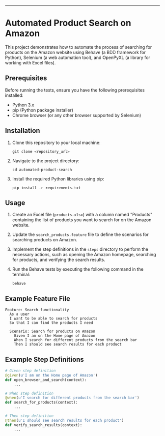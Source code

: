 
---

# Automated Product Search on Amazon

This project demonstrates how to automate the process of searching for products on the Amazon website using Behave (a BDD framework for Python), Selenium (a web automation tool), and OpenPyXL (a library for working with Excel files).

## Prerequisites

Before running the tests, ensure you have the following prerequisites installed:

- Python 3.x
- pip (Python package installer)
- Chrome browser (or any other browser supported by Selenium)

## Installation

1. Clone this repository to your local machine:

    ```
    git clone <repository_url>
    ```

2. Navigate to the project directory:

    ```
    cd automated-product-search
    ```

3. Install the required Python libraries using pip:

    ```
    pip install -r requirements.txt
    ```

## Usage

1. Create an Excel file (`products.xlsx`) with a column named "Products" containing the list of products you want to search for on the Amazon website.

2. Update the `search_products.feature` file to define the scenarios for searching products on Amazon.

3. Implement the step definitions in the `steps` directory to perform the necessary actions, such as opening the Amazon homepage, searching for products, and verifying the search results.

4. Run the Behave tests by executing the following command in the terminal:

    ```
    behave
    ```

## Example Feature File

```gherkin
Feature: Search functionality
  As a user
  I want to be able to search for products
  So that I can find the products I need

  Scenario: Search for products on Amazon
    Given I am on the Home page of Amazon
    When I search for different products from the search bar
    Then I should see search results for each product
```

## Example Step Definitions

```python
# Given step definition
@given(u'I am on the Home page of Amazon')
def open_browser_and_search(context):
    ...

# When step definition
@when(u'I search for different products from the search bar')
def search_for_products(context):
    ...

# Then step definition
@then(u'I should see search results for each product')
def verify_search_results(context):
    ...
```
